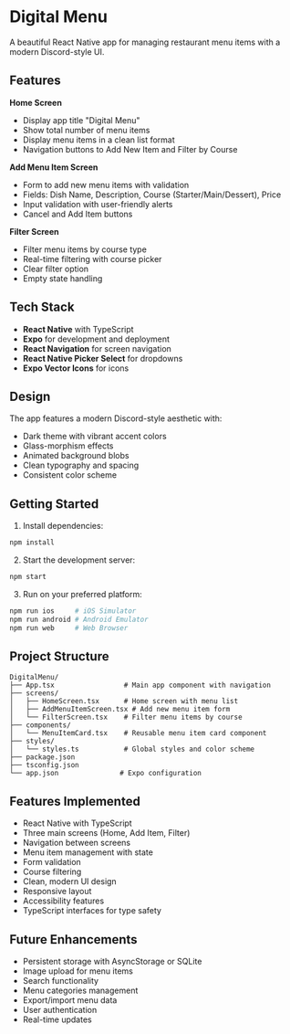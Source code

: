 # Digital Menu

A beautiful React Native app for managing restaurant menu items with a modern Discord-style UI.

## Features

**Home Screen**
- Display app title "Digital Menu"
- Show total number of menu items
- Display menu items in a clean list format
- Navigation buttons to Add New Item and Filter by Course

**Add Menu Item Screen**
- Form to add new menu items with validation
- Fields: Dish Name, Description, Course (Starter/Main/Dessert), Price
- Input validation with user-friendly alerts
- Cancel and Add Item buttons

**Filter Screen**
- Filter menu items by course type
- Real-time filtering with course picker
- Clear filter option
- Empty state handling

## Tech Stack

- **React Native** with TypeScript
- **Expo** for development and deployment
- **React Navigation** for screen navigation
- **React Native Picker Select** for dropdowns
- **Expo Vector Icons** for icons

## Design

The app features a modern Discord-style aesthetic with:
- Dark theme with vibrant accent colors
- Glass-morphism effects
- Animated background blobs
- Clean typography and spacing
- Consistent color scheme

## Getting Started

1. Install dependencies:
```bash
npm install
```

2. Start the development server:
```bash
npm start
```

3. Run on your preferred platform:
```bash
npm run ios     # iOS Simulator
npm run android # Android Emulator
npm run web     # Web Browser
```

## Project Structure

```
DigitalMenu/
├── App.tsx                 # Main app component with navigation
├── screens/
│   ├── HomeScreen.tsx      # Home screen with menu list
│   ├── AddMenuItemScreen.tsx # Add new menu item form
│   └── FilterScreen.tsx    # Filter menu items by course
├── components/
│   └── MenuItemCard.tsx    # Reusable menu item card component
├── styles/
│   └── styles.ts           # Global styles and color scheme
├── package.json
├── tsconfig.json
└── app.json               # Expo configuration
```

## Features Implemented

- React Native with TypeScript
- Three main screens (Home, Add Item, Filter)
- Navigation between screens
- Menu item management with state
- Form validation
- Course filtering
- Clean, modern UI design
- Responsive layout
- Accessibility features
- TypeScript interfaces for type safety

## Future Enhancements

- Persistent storage with AsyncStorage or SQLite
- Image upload for menu items
- Search functionality
- Menu categories management
- Export/import menu data
- User authentication
- Real-time updates
